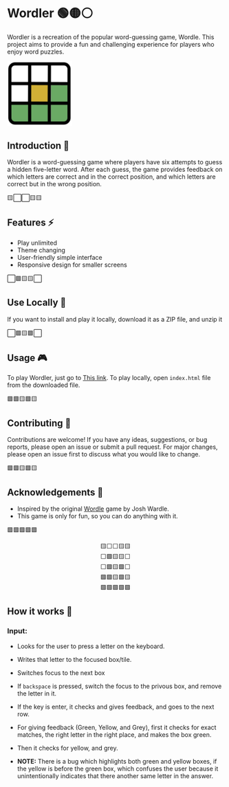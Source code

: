 # Wordler 🟢🟡⚪

Wordler is a recreation of the popular word-guessing game, Wordle. This project aims to provide a fun and challenging experience for players who enjoy word puzzles.

<img src="wordle-icon.svg" style="width:30%;">

## Introduction 🚀

Wordler is a word-guessing game where players have six attempts to guess a hidden five-letter word. After each guess, the game provides feedback on which letters are correct and in the correct position, and which letters are correct but in the wrong position.

🟨⬜⬜🟨🟨
## Features ⚡

- Play unlimited
- Theme changing
- User-friendly simple interface
- Responsive design for smaller screens

⬜🟩🟨🟨⬜
## Use Locally 💾

If you want to install and play it locally, download it as a ZIP file, and unzip it

⬜🟩🟨🟩⬜
## Usage 🎮

To play Wordler, just go to <a href="https://the-amazing-wordle-game-recreation.vercel.app/">This link</a>. 
To play locally, open ```index.html``` file from the downloaded file.

🟩🟩🟨🟩🟨
## Contributing 🌟

Contributions are welcome! If you have any ideas, suggestions, or bug reports, please open an issue or submit a pull request. For major changes, please open an issue first to discuss what you would like to change.

🟩🟩🟨🟩🟨
<!--
## License

This project is licensed under the MIT License. See the LICENSE file for details. -->
## Acknowledgements 📃

- Inspired by the original [Wordle](https://www.nytimes.com/games/wordle/index.html) game by Josh Wardle.
- This game is only for fun, so you can do anything with it.

🟩🟩🟩🟩🟩

<pre style="text-align:center">
🟨⬜⬜🟨🟨
⬜🟩🟨🟨⬜
⬜🟩🟨🟩⬜
🟩🟩🟨🟩🟨
🟩🟩🟩🟩🟩
</pre>


## How it works 🔧
### Input:
- Looks for the user to press a letter on the keyboard.
- Writes that letter to the focused box/tile.
- Switches focus to the next box
- If ```backspace``` is pressed, switch the focus to the privous box, and remove the letter in it.
- If the key is enter, it checks and gives feedback, and goes to the next row.
- For giving feedback (Green, Yellow, and Grey), first it checks for exact matches, the right letter in the right place, and makes the box green.
- Then it checks for yellow, and grey.


- **NOTE:** There is a bug which highlights both green and yellow boxes, if the yellow is before the green box, which confuses the user because it unintentionally indicates that there another same letter in the answer.




